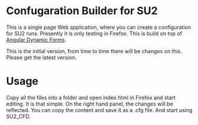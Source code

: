 # Confugaration Builder for SU2

This is a single page Web application, where you can create a configuration for SU2 runs. Presently it is only testing in Firefox. This is build on top of [Angular Dynamic Forms](https://github.com/danhunsaker/angular-dynamic-forms). 

This is the initial version, from time to time there will be changes on this. Please get the latest version.

# Usage

Copy all the files into a folder and open index.html in Firefox and start editing. It is that simple. On the right hand panel, the changes will be reflected. You can copy the content and save it as a .cfg file. And start using SU2_CFD.
 
